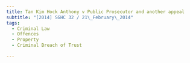 ```yaml
---
title: Tan Kim Hock Anthony v Public Prosecutor and another appeal 
subtitle: "[2014] SGHC 32 / 21\_February\_2014"
tags:
  - Criminal Law
  - Offences
  - Property
  - Criminal Breach of Trust

---
```



